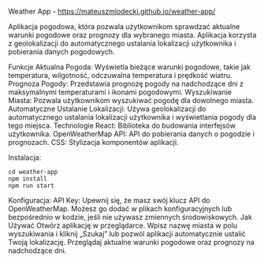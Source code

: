 Weather App - https://mateuszmlodecki.github.io/weather-app/

Aplikacja pogodowa, która pozwala użytkownikom sprawdzać aktualne warunki pogodowe oraz prognozy dla wybranego miasta. Aplikacja korzysta z geolokalizacji do automatycznego ustalania lokalizacji użytkownika i pobierania danych pogodowych.

Funkcje
Aktualna Pogoda: Wyświetla bieżące warunki pogodowe, takie jak temperatura, wilgotność, odczuwalna temperatura i prędkość wiatru.
Prognoza Pogody: Przedstawia prognozę pogody na nadchodzące dni z maksymalnymi temperaturami i ikonami pogodowymi.
Wyszukiwanie Miasta: Pozwala użytkownikom wyszukiwać pogodę dla dowolnego miasta.
Automatyczne Ustalanie Lokalizacji: Używa geolokalizacji do automatycznego ustalania lokalizacji użytkownika i wyświetlania pogody dla tego miejsca.
Technologie
React: Biblioteka do budowania interfejsów użytkownika.
OpenWeatherMap API: API do pobierania danych o pogodzie i prognozach.
CSS: Stylizacja komponentów aplikacji.

Instalacja:

```git clone https://github.com/MateuszMlodecki/weather-app.git
cd weather-app
npm install
npm run start
```

Konfiguracja:
API Key: Upewnij się, że masz swój klucz API do OpenWeatherMap. Możesz go dodać w plikach konfiguracyjnych lub bezpośrednio w kodzie, jeśli nie używasz zmiennych środowiskowych.
Jak Używać
Otwórz aplikację w przeglądarce.
Wpisz nazwę miasta w polu wyszukiwania i kliknij „Szukaj” lub pozwól aplikacji automatycznie ustalić Twoją lokalizację.
Przeglądaj aktualne warunki pogodowe oraz prognozy na nadchodzące dni.
